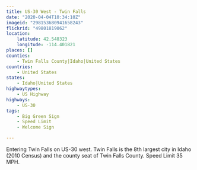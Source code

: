 ```yaml
---
title: US-30 West - Twin Falls
date: "2020-04-04T10:34:10Z"
imageid: "298153680941658243"
flickrid: "49801819062"
location:
    latitude: 42.548323
    longitude: -114.401821
places: []
counties:
    - Twin Falls County|Idaho|United States
countries:
    - United States
states:
    - Idaho|United States
highwaytypes:
    - US Highway
highways:
    - US-30
tags:
    - Big Green Sign
    - Speed Limit
    - Welcome Sign

---
```

Entering Twin Falls on US-30 west.  Twin Falls is the 8th largest city in Idaho (2010 Census) and the county seat of Twin Falls County.  Speed Limit 35 MPH.